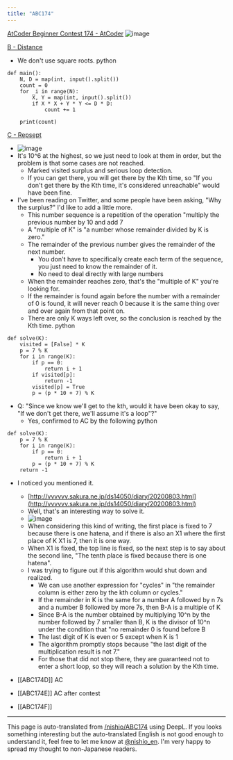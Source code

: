 ```yaml
---
title: "ABC174"
---
```


[AtCoder Beginner Contest 174 - AtCoder](https://atcoder.jp/contests/abc174)
![image](https://gyazo.com/4bdeee80ec6bac50babb6ec3cedc3c53/thumb/1000)

[B - Distance](https://atcoder.jp/contests/abc174/tasks/abc174_b)
- We don't use square roots.
python

```
def main():
    N, D = map(int, input().split())
    count = 0
    for _i in range(N):
        X, Y = map(int, input().split())
        if X * X + Y * Y <= D * D:
            count += 1

    print(count)
```


[C - Repsept](https://atcoder.jp/contests/abc174/tasks/abc174_c)
- ![image](https://gyazo.com/3065cf7fe8d8bcf6873bc5e4c2ff0838/thumb/1000)
- It's 10^6 at the highest, so we just need to look at them in order, but the problem is that some cases are not reached.
    - Marked visited surplus and serious loop detection.
    - If you can get there, you will get there by the Kth time, so "If you don't get there by the Kth time, it's considered unreachable" would have been fine.
- I've been reading on Twitter, and some people have been asking, "Why the surplus?" I'd like to add a little more.
    - This number sequence is a repetition of the operation "multiply the previous number by 10 and add 7
    - A "multiple of K" is "a number whose remainder divided by K is zero."
    - The remainder of the previous number gives the remainder of the next number.
        - You don't have to specifically create each term of the sequence, you just need to know the remainder of it.
        - No need to deal directly with large numbers
    - When the remainder reaches zero, that's the "multiple of K" you're looking for.
    - If the remainder is found again before the number with a remainder of 0 is found, it will never reach 0 because it is the same thing over and over again from that point on.
    - There are only K ways left over, so the conclusion is reached by the Kth time.
python

```
def solve(K):
    visited = [False] * K
    p = 7 % K
    for i in range(K):
        if p == 0:
            return i + 1
        if visited[p]:
            return -1
        visited[p] = True
        p = (p * 10 + 7) % K
```

- Q: "Since we know we'll get to the kth, would it have been okay to say, "If we don't get there, we'll assume it's a loop"?"
    - Yes, confirmed to AC by the following
python

```
def solve(K):
    p = 7 % K
    for i in range(K):
        if p == 0:
            return i + 1
        p = (p * 10 + 7) % K
    return -1
```

- I noticed you mentioned it.
    - [http://vvvvvv.sakura.ne.jp/ds14050/diary/20200803.html](http://vvvvvv.sakura.ne.jp/ds14050/diary/20200803.html)
    - Well, that's an interesting way to solve it.
    - ![image](https://gyazo.com/02c7ed56b882f0e212f9b53a84b60761/thumb/1000)
    - When considering this kind of writing, the first place is fixed to 7 because there is one hatena, and if there is also an X1 where the first place of K X1 is 7, then it is one way.
    - When X1 is fixed, the top line is fixed, so the next step is to say about the second line, "The tenth place is fixed because there is one hatena".
    - I was trying to figure out if this algorithm would shut down and realized.
        - We can use another expression for "cycles" in "the remainder column is either zero by the kth column or cycles."
        - If the remainder in K is the same for a number A followed by n 7s and a number B followed by more 7s, then B-A is a multiple of K
        - Since B-A is the number obtained by multiplying 10^n by the number followed by 7 smaller than B, K is the divisor of 10^n under the condition that "no remainder 0 is found before B
        - The last digit of K is even or 5 except when K is 1
        - The algorithm promptly stops because "the last digit of the multiplication result is not 7."
        - For those that did not stop there, they are guaranteed not to enter a short loop, so they will reach a solution by the Kth time.

- [[ABC174D]] AC
- [[ABC174E]] AC after contest

- [[ABC174F]]
---
This page is auto-translated from [/nishio/ABC174](https://scrapbox.io/nishio/ABC174) using DeepL. If you looks something interesting but the auto-translated English is not good enough to understand it, feel free to let me know at [@nishio_en](https://twitter.com/nishio_en). I'm very happy to spread my thought to non-Japanese readers.